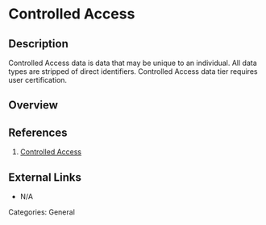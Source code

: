 # Controlled Access #
## Description ##
Controlled Access data is data that may be unique to an individual. All data types are stripped of direct identifiers. 
Controlled Access data tier requires user certification.
## Overview ##
## References ##
1. [Controlled Access](https://wiki.nci.nih.gov/display/TCGA/Controlled+access)

## External Links ##
* N/A

Categories: General
